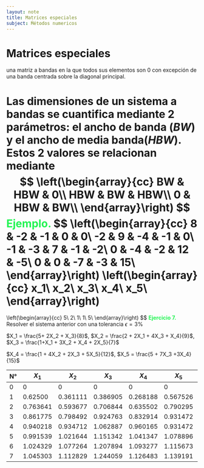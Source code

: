 ```yaml
---
layout: note
title: Matrices especiales
subject: Ḿétodos numericos
---
```

# Matrices especiales

una matriz a bandas en la que todos sus elementos son 0 con excepción de una banda centrada sobre la diagonal principal.

Las dimensiones de un sistema a bandas se cuantifica mediante 2 parámetros: el ancho de banda (*BW*) y el ancho de media banda(*HBW*). Estos 2 valores se relacionan mediante
$$
\left(\begin{array}{cc}
BW & HBW & 0\\
HBW & BW & HBW\\
0 & HBW & BW\\
\end{array}\right)
$$
<span style="color:#23f453; font-weight:bold;">Ejemplo.</span>
$$
\left(\begin{array}{cc}
8 & -2 & -1 & 0 & 0\\
-2 & 9 & -4 & -1 & 0\\
-1 & -3 & 7 & -1 & -2\\
0 & -4 & -2 & 12 & -5\\
0 & 0 & -7 & -3 & 15\\
\end{array}\right)
\left(\begin{array}{cc}
x_1\\ x_2\\ x_3\\ x_4\\ x_5\\
\end{array}\right)
=
\left(\begin{array}{cc}
5\\ 2\\ 1\\ 1\\ 5\\
\end{array}\right)
$$
<span style="color:#23f453; font-weight:bold;">Ejercicio 7.</span> Resolver el sistema anterior con una tolerancia $\epsilon = 3\%$

$X_1 = \frac{5+ 2X_2 + X_3}{8}$, $X_2 = \frac{2 + 2X_1 + 4X_3 + X_4}{9}$, $X_3 = \frac{1+X_1 + 3X_2 + X_4 + 2X_5}{7}$

$X_4 = \frac{1 + 4X_2 + 2X_3 + 5X_5}{12}$, $X_5 = \frac{5 + 7X_3 +3X_4}{15}$

| N°   | $X_1$    | $X_2$    | $X_3$    | $X_4$    | $X_5$    | $\epsilon_a X_1$ |
| ---- | -------- | -------- | -------- | -------- | -------- | ---------------- |
| 0    | 0        | 0        | 0        | 0        | 0        | -                |
| 1    | 0.62500  | 0.361111 | 0.386905 | 0.268188 | 0.567526 | 100              |
| 2    | 0.763641 | 0.593677 | 0.706844 | 0.635502 | 0.790295 | 18.16            |
| 3    | 0.861775 | 0.798492 | 0.924763 | 0.832914 | 0.931472 | 11.39            |
| 4    | 0.940218 | 0.934712 | 1.062887 | 0.960165 | 0.931472 | 5.18             |
| 5    | 0.991539 | 1.021644 | 1.151342 | 1.041347 | 1.078896 | 3.20             |
| 6    | 1.024329 | 1.077264 | 1.207894 | 1.093277 | 1.115673 | 3.20             |
| 7    | 1.045303 | 1.112829 | 1.244059 | 1.126483 | 1.139191 | 2.01             |
